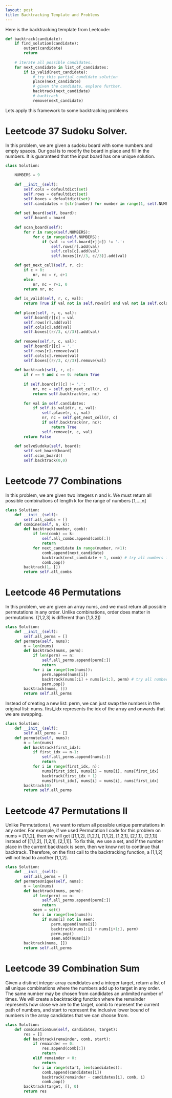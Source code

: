 ```yaml
---
layout: post
title: Backtracking Template and Problems
---
```


Here is the backtracking template from Leetcode:


```python
def backtrack(candidate):
    if find_solution(candidate):
        output(candidate)
        return
    
    # iterate all possible candidates.
    for next_candidate in list_of_candidates:
        if is_valid(next_candidate):
            # try this partial candidate solution
            place(next_candidate)
            # given the candidate, explore further.
            backtrack(next_candidate)
            # backtrack
            remove(next_candidate)
```

Lets apply this framework to some backtracking problems

# Leetcode 37 Sudoku Solver. 
In this problem, we are given a sudoku board with some numbers and empty spaces. Our goal is to modify the board in place and fill in the numbers. It is guaranteed that the input board has one unique solution.


```python
class Solution:
    
    NUMBERS = 9
    
    def __init__(self):
        self.cols = defaultdict(set)
        self.rows = defaultdict(set)
        self.boxes = defaultdict(set)
        self.candidates = [str(number) for number in range(1, self.NUMBERS + 1)]
    
    def set_board(self, board):
        self.board = board
        
    def scan_board(self):
        for r in range(self.NUMBERS):
            for c in range(self.NUMBERS):
                if (val := self.board[r][c]) != '.':
                    self.rows[r].add(val)
                    self.cols[c].add(val)
                    self.boxes[(r//3, c//3)].add(val)

    def get_next_cell(self, r, c):
        if c < 8:
            nr, nc = r, c+1
        else:
            nr, nc = r+1, 0
        return nr, nc
    
    def is_valid(self, r, c, val):
        return True if val not in self.rows[r] and val not in self.cols[c] and val not in self.boxes[(r//3, c//3)] else False
    
    def place(self, r, c, val):
        self.board[r][c] = val
        self.rows[r].add(val)
        self.cols[c].add(val)
        self.boxes[(r//3, c//3)].add(val)
        
    def remove(self,r, c, val):
        self.board[r][c] = '.'
        self.rows[r].remove(val)
        self.cols[c].remove(val)
        self.boxes[(r//3, c//3)].remove(val)
    
    def backtrack(self, r, c):
        if r == 9 and c == 0: return True
        
        if self.board[r][c] != '.':
            nr, nc = self.get_next_cell(r, c)
            return self.backtrack(nr, nc)
        
        for val in self.candidates:
            if self.is_valid(r, c, val):
                self.place(r, c, val)
                nr, nc = self.get_next_cell(r, c)
                if self.backtrack(nr, nc):
                    return True
                self.remove(r, c, val)
        return False
    
    def solveSudoku(self, board):
        self.set_board(board)
        self.scan_board()
        self.backtrack(0,0)
```

# Leetcode 77 Combinations 
In this problem, we are given two integers n and k. We must return all possible combinations of length k for the range  of numbers [1,...,n]


```python
class Solution:
    def __init__(self):
        self.all_combs = []
    def combine(self, n, k):
        def backtrack(number, comb):
            if len(comb) == k:
                self.all_combs.append(comb[:])
                return
            for next_candidate in range(number, n+1):
                comb.append(next_candidate)
                backtrack(next_candidate + 1, comb) # try all numbers fron next_candidate + 1 to n to add to comb
                comb.pop()
        backtrack(1, [])
        return self.all_combs
```

# Leetcode 46 Permutations
In this problem, we are given an array nums, and we must return all possible permutations in any order. Unlike combinations, order does matter in permutations. ([1,2,3] is different than [1,3,2])


```python
class Solution:
    def __init__(self):
        self.all_perms = []
    def permute(self, nums):
        n = len(nums)
        def backtrack(nums, perm):
            if len(perm) == n:
                self.all_perms.append(perm[:])
                return 
            for i in range(len(nums)):
                perm.append(nums[i])
                backtrack(nums[:i] + nums[i+1:], perm) # try all numbers remaining in nums
                perm.pop()
        backtrack(nums, [])
        return self.all_perms
```

Instead of creating a new list: perm, we can just swap the numbers in the original list: nums. first_idx represents the idx of the array and onwards that we are swapping.


```python
class Solution:
    def __init__(self):
        self.all_perms = []
    def permute(self, nums):
        n = len(nums)
        def backtrack(first_idx):
            if first_idx == n-1:
                self.all_perms.append(nums[:])
                return 
            for i in range(first_idx, n):
                nums[first_idx], nums[i] = nums[i], nums[first_idx]
                backtrack(first_idx + 1)
                nums[first_idx], nums[i] = nums[i], nums[first_idx]
        backtrack(0)
        return self.all_perms
```

# Leetcode 47 Permutations II
Unlike Permutations I, we want to return all possible unique permutations in any order. For example, if we used Permutation I code for this problem on nums = [1,1,2], then we will get [[1,1,2], [1,2,1], [1,1,2], [1,2,1], [2,1,1], [2,1,1]] instead of [[1,1,2], [1,2,1], [2,1,1]]. To fix this, we use a set, and if the number place in the current backtrack is seen, then we know not to continue that backtrack. Therefore, on the first call to the backtracking function, a [1,1,2] will not lead to another [1,1,2].


```python
class Solution:
    def __init__(self):
        self.all_perms = []
    def permuteUnique(self, nums):
        n = len(nums)
        def backtrack(nums, perm):
            if len(perm) == n:
                self.all_perms.append(perm[:])
                return 
            seen = set()
            for i in range(len(nums)):
                if nums[i] not in seen:
                    perm.append(nums[i])
                    backtrack(nums[:i] + nums[i+1:], perm)
                    perm.pop()
                    seen.add(nums[i])
        backtrack(nums, [])
        return self.all_perms
```

# Leetcode 39 Combination Sum
Given a distinct integer array candidates and a integer target, return a list of all unique combinations where the numbers add up to target in any order. The same number may be chosen from candidates an unlimited number of times. We will create a backtracking function where the remainder represents how close we are to the target, comb to represent the current path of numbers, and start to represent the inclusive lower bound of numbers in the array candidates that we can choose from.


```python
class Solution:
    def combinationSum(self, candidates, target):
        res = []
        def backtrack(remainder, comb, start):
            if remainder == 0:
                res.append(comb[:])
                return
            elif remainder < 0:
                return
            for i in range(start, len(candidates)):
                comb.append(candidates[i])
                backtrack(remainder - candidates[i], comb, i)
                comb.pop()
        backtrack(target, [], 0)
        return res
```
